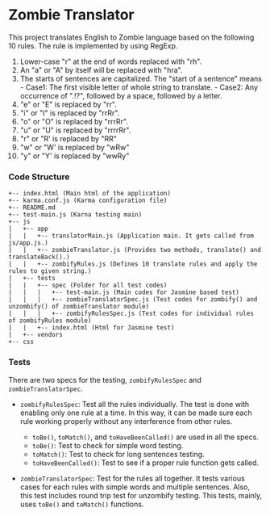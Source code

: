 # Zombie Translator

This project translates English to Zombie language based on the following 10 rules. The rule is implemented by using RegExp.

  1. Lower-case "r" at the end of words replaced with "rh".
  2. An "a" or "A" by itself will be replaced with "hra".
  3. The starts of sentences are capitalized. The "start of a sentence" means
    - Case1: The first visible letter of whole string to translate.
    - Case2: Any occurrence of ".!?", followed by a space, followed by a letter.
  4. "e" or "E" is replaced by "rr".
  5. "i" or "I" is replaced by "rrRr".
  6. "o" or "O" is replaced by "rrrRr".
  7. "u" or "U" is replaced by "rrrrRr".
  8. "r" or "R' is replaced by "RR"
  9. "w" or "W' is replaced by "wRw"
  10. "y" or "Y' is replaced by "wwRy"

### Code Structure
```
+-- index.html (Main html of the application)
+-- karma.conf.js (Karma configuration file)
+-- README.md
+-- test-main.js (Karna testing main)
+-- js
|   +-- app
|   |   +-- translatorMain.js (Application main. It gets called from js/app.js.)
|   |   +-- zombieTranslator.js (Provides two methods, translate() and translateBack().)
|   |   +-- zombifyRules.js (Defines 10 translate rules and apply the rules to given string.)
|   +-- tests
|   |   +-- spec (Folder for all test codes)
|   |   |   +-- test-main.js (Main codes for Jasmine based test)
|   |   |   +-- zombieTranslatorSpec.js (Test codes for zombify() and unzombify() of zombieTranslator module)
|   |   |   +-- zombifyRulesSpec.js (Test codes for individual rules of zombifyRules module)
|   |   +-- index.html (Html for Jasmine test)
|   +-- vendors
+-- css
```
### Tests

There are two specs for the testing, `zombifyRulesSpec` and `zombieTranslatorSpec`.
  * `zombifyRulesSpec`: Test all the rules individually. The test is done with enabling only one rule at a time. In this way, it can be made sure each rule working properly without any interference from other rules.
    - `toBe()`, `toMatch()`, and `toHaveBeenCalled()` are used in all the specs.
    - `toBe()`: Test to check for simple word testing.
    - `toMatch()`: Test to check for long sentences testing.
    - `toHaveBeenCalled()`: Test to see if a proper rule function gets called.

  * `zombieTranslatorSpec`: Test for the rules all together. It tests various cases for each rules with simple words and multiple sentences. Also, this test includes round trip test for unzombify testing. This tests, mainly, uses `toBe()` and `toMatch()` functions.

